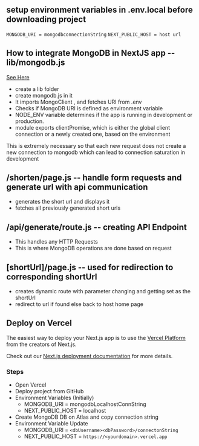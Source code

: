 
## setup environment variables in .env.local before downloading project
`MONGODB_URI = mongodbconnectionString`
`NEXT_PUBLIC_HOST = host url`

## How to integrate MongoDB in NextJS app -- lib/mongodb.js
[See Here](https://www.codewithharry.com/blogpost/%60how-to-integrate-mongodb-into-your-nextjs-apps%60/)

- create a lib folder 
- create mongodb.js in it
- It imports MongoClient , and fetches URI from .env
- Checks if MongoDB URI is defined as environment variable
- NODE_ENV variable determines if the app is running in development or production.
- module exports clientPromise, which is either the global client connection or a newly created one, based on the environment

This is extremely necessary so that each new request does not create a new connection to mongodb which can lead to connection saturation in development

## /shorten/page.js -- handle form requests and generate url with api communication
- generates the short url and displays it
- fetches all previously generated short urls

## /api/generate/route.js -- creating API Endpoint
- This handles any HTTP Requests
- This is where MongoDB operations are done based on request 

## [shortUrl]/page.js -- used for redirection to corresponding shortUrl
- creates dynamic route with parameter changing and getting set as the shortUrl
- redirect to url if found else back to host home page     

## Deploy on Vercel

The easiest way to deploy your Next.js app is to use the [Vercel Platform](https://vercel.com/new?utm_medium=default-template&filter=next.js&utm_source=create-next-app&utm_campaign=create-next-app-readme) from the creators of Next.js.

Check out our [Next.js deployment documentation](https://nextjs.org/docs/app/building-your-application/deploying) for more details.

### Steps
- Open Vercel
- Deploy project from GitHub
- Environment Variables (Initially)
    - MONGODB_URI = mongodbLocalhostConnString
    - NEXT_PUBLIC_HOST = localhost
- Create MongoDB DB on Atlas and copy connection string
- Environment Variable Update
    - MONGODB_URI = `<dbUsername><dbPassword>/connectonString`
    - NEXT_PUBLIC_HOST = `https://<yourdomain>.vercel.app`